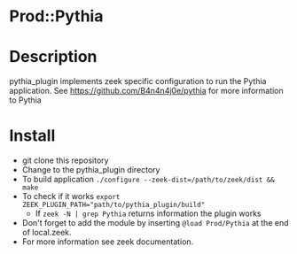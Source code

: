 
Prod::Pythia
=================================

# Description
pythia_plugin implements zeek specific configuration to run the Pythia application. See https://github.com/B4n4n4j0e/pythia for more information to Pythia

# Install 
- git clone this repository 
- Change to the pythia_plugin directory
- To build application ```./configure --zeek-dist=/path/to/zeek/dist && make```
- To check if it works ```export ZEEK_PLUGIN_PATH="path/to/pythia_plugin/build"```
    - If ```zeek -N | grep Pythia``` returns information the plugin works
- Don't forget to add the module by inserting ``@load Prod/Pythia`` at the end of local.zeek. 
- For more information see zeek documentation. 